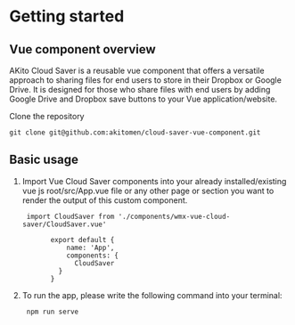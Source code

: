 # Getting started

## Vue component overview

AKito Cloud Saver is a reusable vue component that offers a versatile approach to sharing files for end users to store in their Dropbox or Google Drive. It is designed for those who share files with end users by adding Google Drive and Dropbox save buttons to your Vue application/website.

Clone the repository

    git clone git@github.com:akitomen/cloud-saver-vue-component.git


## Basic usage

1. Import Vue Cloud Saver components into your already installed/existing vue js root/src/App.vue file or any other page or section you want to render the output of this custom component.

        import CloudSaver from './components/wmx-vue-cloud-saver/CloudSaver.vue'
            
              export default {
                  name: 'App',
                  components: {
                    CloudSaver
                }
              }
2. To run the app, please write the following command into your terminal:

        npm run serve
   

